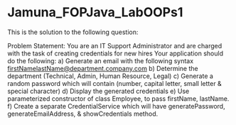 # Jamuna_FOPJava_LabOOPs1
This is the solution to the following question:

Problem Statement:
You are an IT Support Administrator and are charged with the task of creating credentials for new hires
Your application should do the following:
a) Generate an email with the following syntax firstNamelastName@department.company.com
b) Determine the department (Technical, Admin, Human Resource, Legal)
c) Generate a random password which will contain (number, capital letter, small letter &
special character)
d) Display the generated credentials
e) Use parameterized constructor of class Employee, to pass firstName, lastName.
f) Create a separate CredentialService which will have generatePassword,
generateEmailAddress, & showCredentials method.
